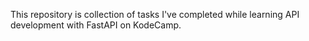 This repository is collection of tasks I've completed while learning API development with FastAPI on KodeCamp. 
